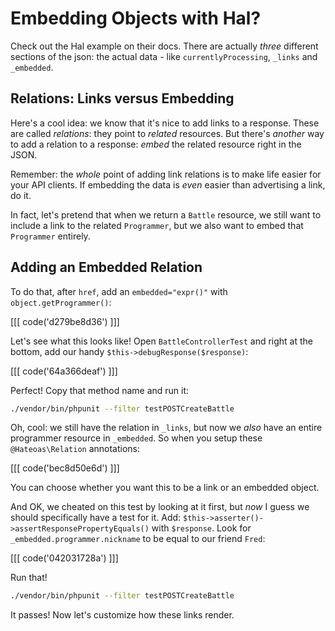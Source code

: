 # Embedding Objects with Hal?

Check out the Hal example on their docs. There are actually *three* different sections
of the json: the actual data - like `currentlyProcessing`, `_links`
and `_embedded`.

## Relations: Links versus Embedding

Here's a cool idea: we know that it's nice to add links to a response. These are
called *relations*: they point to *related* resources. But there's *another* way
to add a relation to a response: *embed* the related resource right in the JSON.

Remember: the *whole* point of adding link relations is to make life easier for your
API clients. If embedding the data is *even* easier than advertising a link, do it.

In fact, let's pretend that when we return a `Battle` resource, we still want to
include a link to the related `Programmer`, but we also want to embed that `Programmer`
entirely.

## Adding an Embedded Relation

To do that, after `href`, add an `embedded="expr()"` with `object.getProgrammer()`:

[[[ code('d279be8d36') ]]]

Let's see what this looks like! Open `BattleControllerTest` and right at the bottom,
add our handy `$this->debugResponse($response)`:

[[[ code('64a366deaf') ]]]

Perfect! Copy that method name and run it:

```bash
./vendor/bin/phpunit --filter testPOSTCreateBattle
```

Oh, cool: we still have the relation in `_links`, but now we *also* have an entire
programmer resource in `_embedded`. So when you setup these `@Hateoas\Relation`
annotations:

[[[ code('bec8d50e6d') ]]]

You can choose whether you want this to be a link or an embedded object.

And OK, we cheated on this test by looking at it first, but *now* I guess we should
specifically have a test for it. Add: `$this->asserter()->assertResponsePropertyEquals()`
with `$response`. Look for `_embedded.programmer.nickname` to be equal to our friend
`Fred`:

[[[ code('042031728a') ]]]

Run that!

```bash
./vendor/bin/phpunit --filter testPOSTCreateBattle
```

It passes! Now let's customize how these links render.
